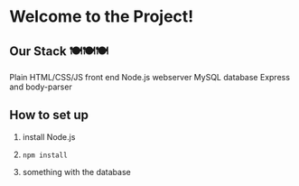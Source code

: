 # Welcome to the Project!

## Our Stack 🍽🍽🍽
Plain HTML/CSS/JS front end
Node.js webserver
MySQL database
Express and body-parser

## How to set up

1. install Node.js

2. `npm install`

3. something with the database
